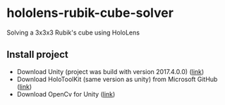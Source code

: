 # hololens-rubik-cube-solver
Solving a 3x3x3 Rubik's cube using HoloLens
## Install project
* Download Unity (project was build with version 2017.4.0.0) ([link](https://unity3d.com/get-unity/download))
* Download HoloToolKit (same version as unity) from Microsoft GitHub ([link](https://github.com/Microsoft/MixedRealityToolkit-Unity/releases))
* Download OpenCv for Unity ([link](https://assetstore.unity.com/packages/tools/integration/opencv-for-unity-21088))